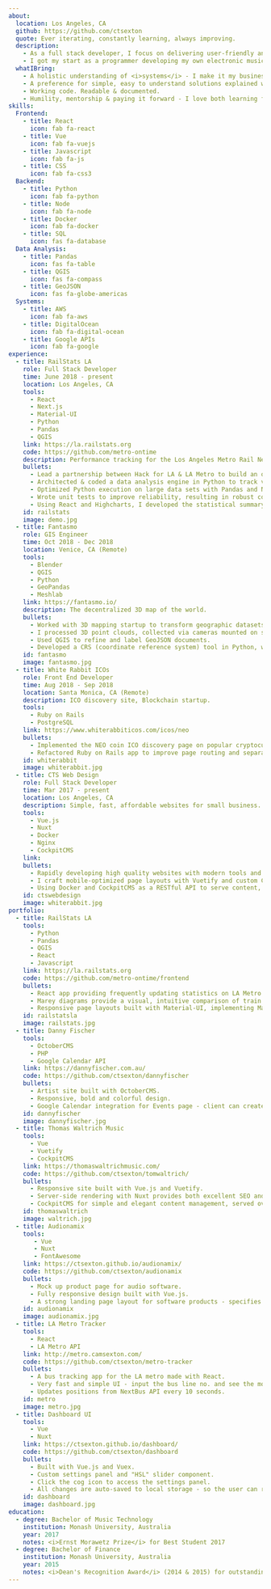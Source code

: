 ```yaml
---
about:
  location: Los Angeles, CA
  github: https://github.com/ctsexton
  quote: Ever iterating, constantly learning, always improving.
  description: 
    - As a full stack developer, I focus on delivering user-friendly and reliable solutions rapidly. I am a generalist with a wide range of experience using modern web development and data analysis tools. 
    - I got my start as a programmer developing my own electronic musical instruments, and I wrote a <a target="_blank" href="https://ctsexton.github.io/camsexton_thesis2017.pdf">thesis</a> on user-interface design in music hardware and software. This knowledge translates well to building more general applications, so now I design all kinds of stuff.
  whatIBring:
    - A holistic understanding of <i>systems</i> - I make it my business to know how the small details fit into the bigger picture.
    - A preference for simple, easy to understand solutions explained with no technical jargon.
    - Working code. Readable & documented.
    - Humility, mentorship & paying it forward - I love both learning from others and sharing what I have learned. I also worked for several years as a (music) teacher and have a healthy skepticism for expensive code bootcamps.
skills:
  Frontend:
    - title: React
      icon: fab fa-react
    - title: Vue
      icon: fab fa-vuejs
    - title: Javascript
      icon: fab fa-js
    - title: CSS
      icon: fab fa-css3
  Backend:
    - title: Python
      icon: fab fa-python
    - title: Node
      icon: fab fa-node
    - title: Docker
      icon: fab fa-docker
    - title: SQL
      icon: fas fa-database
  Data Analysis:
    - title: Pandas
      icon: fas fa-table
    - title: QGIS
      icon: fas fa-compass
    - title: GeoJSON
      icon: fas fa-globe-americas
  Systems:
    - title: AWS
      icon: fab fa-aws
    - title: DigitalOcean
      icon: fab fa-digital-ocean
    - title: Google APIs
      icon: fab fa-google
experience:
  - title: RailStats LA
    role: Full Stack Developer
    time: June 2018 - present
    location: Los Angeles, CA
    tools: 
      - React
      - Next.js
      - Material-UI
      - Python
      - Pandas
      - QGIS
    link: https://la.railstats.org
    code: https://github.com/metro-ontime
    description: Performance tracking for the Los Angeles Metro Rail Network.
    bullets: 
      - Lead a partnership between Hack for LA & LA Metro to build an open-source on-time performance tool for the train network.
      - Architected & coded a data analysis engine in Python to track vehicle locations over time and run automated statistical analyses continuously.
      - Optimized Python execution on large data sets with Pandas and Numpy libraries, reducing computation time by 80%.
      - Wrote unit tests to improve reliability, resulting in robust codebase that copes with challenging time and scheduling conditions.
      - Using React and Highcharts, I developed the statistical summary and Marey Diagram views for the front end site.
    id: railstats
    image: demo.jpg
  - title: Fantasmo
    role: GIS Engineer
    time: Oct 2018 - Dec 2018
    location: Venice, CA (Remote)
    tools: 
      - Blender
      - QGIS
      - Python
      - GeoPandas
      - Meshlab
    link: https://fantasmo.io/
    description: The decentralized 3D map of the world.
    bullets: 
      - Worked with 3D mapping startup to transform geographic datasets.
      - I processed 3D point clouds, collected via cameras mounted on scooters, to produce GeoJSON files outlining major geographic features (streets, sidewalks, construction zones) on a map.
      - Used QGIS to refine and label GeoJSON documents.
      - Developed a CRS (coordinate reference system) tool in Python, which converts Cartesian coordinates to spherical/global coordinates in order to project arbitrary shapes onto maps.
    id: fantasmo
    image: fantasmo.jpg
  - title: White Rabbit ICOs
    role: Front End Developer
    time: Aug 2018 - Sep 2018
    location: Santa Monica, CA (Remote)
    description: ICO discovery site, Blockchain startup.
    tools: 
      - Ruby on Rails
      - PostgreSQL
    link: https://www.whiterabbiticos.com/icos/neo
    bullets: 
      - Implemented the NEO coin ICO discovery page on popular cryptocurrency ICO discovery/news site.
      - Refactored Ruby on Rails app to improve page routing and separate content from layout logic.
    id: whiterabbit
    image: whiterabbit.jpg
  - title: CTS Web Design
    role: Full Stack Developer
    time: Mar 2017 - present
    location: Los Angeles, CA
    description: Simple, fast, affordable websites for small business.
    tools: 
      - Vue.js
      - Nuxt
      - Docker
      - Nginx
      - CockpitCMS
    link:
    bullets: 
      - Rapidly developing high quality websites with modern tools and frameworks.
      - I craft mobile-optimized page layouts with Vuetify and custom CSS, producing simple, clear and <i>content-focused</i> designs.
      - Using Docker and CockpitCMS as a RESTful API to serve content, I reduced infrastructure setup time to under 5 minutes for each new website. The backend (hosted on AWS EC2), is extremely cheap to run and setup to automatically restart on failure.
    id: ctswebdesign
    image: whiterabbit.jpg
portfolio:
  - title: RailStats LA
    tools: 
      - Python
      - Pandas
      - QGIS
      - React
      - Javascript
    link: https://la.railstats.org
    code: https://github.com/metro-ontime/frontend
    bullets: 
      - React app providing frequently updating statistics on LA Metro rail on-time performance.
      - Marey diagrams provide a visual, intuitive comparison of train journeys with the schedule over time.
      - Responsive page layouts built with Material-UI, implementing Material Design best practices for mobile-first web applications.
    id: railstatsla
    image: railstats.jpg
  - title: Danny Fischer
    tools: 
      - OctoberCMS 
      - PHP
      - Google Calendar API
    link: https://dannyfischer.com.au/
    code: https://github.com/ctsexton/dannyfischer
    bullets: 
      - Artist site built with OctoberCMS. 
      - Responsive, bold and colorful design.
      - Google Calendar integration for Events page - client can create/update/delete events directly from the Google Calendar app.
    id: dannyfischer
    image: dannyfischer.jpg
  - title: Thomas Waltrich Music 
    tools: 
      - Vue
      - Vuetify
      - CockpitCMS
    link: https://thomaswaltrichmusic.com/
    code: https://github.com/ctsexton/tomwaltrich/
    bullets: 
      - Responsive site built with Vue.js and Vuetify.
      - Server-side rendering with Nuxt provides both excellent SEO and fast client-side loading.
      - CockpitCMS for simple and elegant content management, served over an API.
    id: thomaswaltrich
    image: waltrich.jpg
  - title: Audionamix
    tools: 
       - Vue 
       - Nuxt 
       - FontAwesome
    link: https://ctsexton.github.io/audionamix/
    code: https://github.com/ctsexton/audionamix
    bullets: 
      - Mock up product page for audio software. 
      - Fully responsive design built with Vue.js. 
      - A strong landing page layout for software products - specifies major software features and system requirements.
    id: audionamix
    image: audionamix.jpg
  - title: LA Metro Tracker
    tools: 
      - React
      - LA Metro API
    link: http://metro.camsexton.com/
    code: https://github.com/ctsexton/metro-tracker
    bullets: 
      - A bus tracking app for the LA metro made with React. 
      - Very fast and simple UI - input the bus line no. and see the most recent known positions of all buses on that line displayed on a map. 
      - Updates positions from NextBus API every 10 seconds.
    id: metro
    image: metro.jpg
  - title: Dashboard UI
    tools: 
      - Vue 
      - Nuxt
    link: https://ctsexton.github.io/dashboard/
    code: https://github.com/ctsexton/dashboard
    bullets: 
      - Built with Vue.js and Vuex. 
      - Custom settings panel and "HSL" slider component.
      - Click the cog icon to access the settings panel. 
      - All changes are auto-saved to local storage - so the user can reload the page or even restart their browser and keep their settings... without requiring a sign-up process. Neat!
    id: dashboard
    image: dashboard.jpg
education:
  - degree: Bachelor of Music Technology
    institution: Monash University, Australia
    year: 2017
    notes: <i>Ernst Morawetz Prize</i> for Best Student 2017
  - degree: Bachelor of Finance
    institution: Monash University, Australia
    year: 2015
    notes: <i>Dean's Recognition Award</i> (2014 & 2015) for outstanding academic results
---
```


